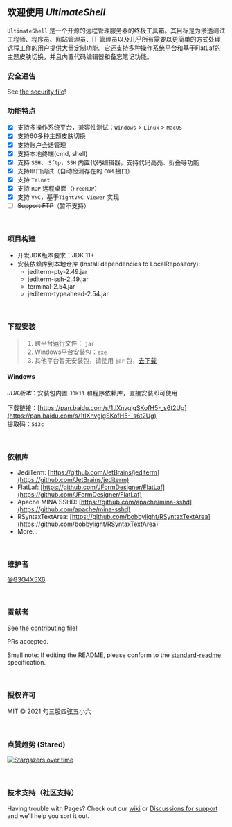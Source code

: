 ## 欢迎使用 *UltimateShell*

`UltimateShell` 是一个开源的远程管理服务器的终极工具箱。其目标是为渗透测试工程师、程序员、网站管理员、IT 管理员以及几乎所有需要以更简单的方式处理远程工作的用户提供大量定制功能。它还支持多种操作系统平台和基于FlatLaf的主题皮肤切换，并且内置代码编辑器和备忘笔记功能。

### 安全通告

See [the security file](https://github.com/G3G4X5X6/ultimateshell/security/policy)!

### 功能特点

- [x] 支持多操作系统平台，兼容性测试：`Windows` > `Linux` > `MacOS`
- [x] 支持60多种主题皮肤切换
- [x] 支持账户会话管理
- [x] 支持本地终端(cmd, shell)
- [x] 支持 `SSH`、 `Sftp`，`SSH` 内置代码编辑器，支持代码高亮、折叠等功能
- [x] 支持串口调试（自动检测存在的 `COM` 接口）
- [x] 支持 `Telnet`
- [x] 支持 `RDP` 远程桌面（`FreeRDP`）
- [x] 支持 `VNC`，基于`TightVNC Viewer` 实现
- [ ] <del>Support FTP</del>（暂不支持）

<br>

### 项目构建

- 开发JDK版本要求：JDK 11+
- 安装依赖库到本地仓库 (Install dependencies to LocalRepository): 
  - jediterm-pty-2.49.jar
  - jediterm-ssh-2.49.jar
  - terminal-2.54.jar
  - jediterm-typeahead-2.54.jar


<br>

### 下载安装
> 1. 跨平台运行文件： `jar` <br>
> 1. Windows平台安装包：`exe` <br>
> 1. 其他平台暂无安装包，请使用 `jar` 包，[去下载](https://github.com/G3G4X5X6/ultimateshell/releases)

#### Windows
*JDK版本*：安装包内置 `JDK11` 和程序依赖库，直接安装即可使用

下载链接：[https://pan.baidu.com/s/1tlXnvglgSKofH5-_s6t2Ug](https://pan.baidu.com/s/1tlXnvglgSKofH5-_s6t2Ug) <br>
提取码：`5i3c` 



<br>

### 依赖库
- JediTerm: [https://github.com/JetBrains/jediterm](https://github.com/JetBrains/jediterm)
- FlatLaf: [https://github.com/JFormDesigner/FlatLaf](https://github.com/JFormDesigner/FlatLaf)
- Apache MINA SSHD: [https://github.com/apache/mina-sshd](https://github.com/apache/mina-sshd)
- RSyntaxTextArea: [https://github.com/bobbylight/RSyntaxTextArea](https://github.com/bobbylight/RSyntaxTextArea)
- More...


<br>

### 维护者

[@G3G4X5X6](https://github.com/G3G4X5X6)

<br>

### 贡献者

See [the contributing file](https://github.com/G3G4X5X6/ultimateshell/blob/main/contributing.md)!

PRs accepted.

Small note: If editing the README, please conform to the [standard-readme](https://github.com/RichardLitt/standard-readme) specification.

<br>

### 授权许可

MIT © 2021 勾三股四弦五小六

<br>

### 点赞趋势 (Stared)

[![Stargazers over time](https://starchart.cc/G3G4X5X6/ultimateshell.svg)](https://starchart.cc/G3G4X5X6/ultimateshell)

<br>

### 技术支持（社区支持）

Having trouble with Pages? Check out our [wiki](https://github.com/G3G4X5X6/ultimateshell/wiki) or [Discussions for support](https://github.com/G3G4X5X6/ultimateshell/discussions) and we’ll help you sort it out.
